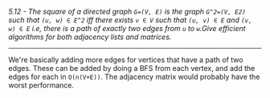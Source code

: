 *5.12 - The square of a directed graph `G=(V, E)` is the graph `G^2=(V, E2)` such that `(u, w) ∈ E^2` iff there exists `v ∈ V` such that `(u, v) ∈ E` and `(v, w) ∈ E` i.e, there is a path of exactly two edges from `u` to `w`.Give efficient algorithms for both adjacency lists and matrices.*  
***
We're basically adding more edges for vertices that have a path of two edges. These can be added by doing a BFS from each vertex, and add the edges for each in `O(n(V+E))`. The adjacency matrix would probably have the worst performance.
